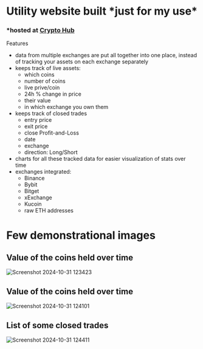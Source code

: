 # Utility website built \*just for my use\* 
### \*hosted at [Crypto Hub](https://cheerful-taffy-bc8716.netlify.app/)


Features
- data from multiple exchanges are put all together into one place, instead of tracking your assets on each exchange separately
- keeps track of live assets:
    - which coins
    - number of coins
    - live prive/coin
    - 24h % change in price
    - their value
    - in which exchange you own them
- keeps track of closed trades
    - entry price
    - exit price
    - close Profit-and-Loss
    - date
    - exchange
    - direction: Long/Short
- charts for all these tracked data for easier visualization of stats over time
- exchanges integrated:
    - Binance
    - Bybit
    - Bitget
    - xExchange
    - Kucoin
    - raw ETH addresses
 

# Few demonstrational images

## Value of the coins held over time

![Screenshot 2024-10-31 123423](https://github.com/user-attachments/assets/e94b37a0-8eaa-4542-92e9-a3b5a66cb462)

## Value of the coins held over time

![Screenshot 2024-10-31 124101](https://github.com/user-attachments/assets/83242315-a741-4ff7-b1b0-1c71bd2fd283)

## List of some closed trades

![Screenshot 2024-10-31 124411](https://github.com/user-attachments/assets/9b1d75d7-42cc-4361-bca8-21271729478e)
